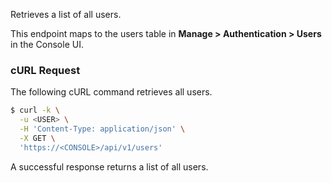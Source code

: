 Retrieves a list of all users.

This endpoint maps to the users table in **Manage > Authentication > Users** in the Console UI.

### cURL Request

The following cURL command retrieves all users.

```bash
$ curl -k \
  -u <USER> \
  -H 'Content-Type: application/json' \
  -X GET \
  'https://<CONSOLE>/api/v1/users'
```

A successful response returns a list of all users.
